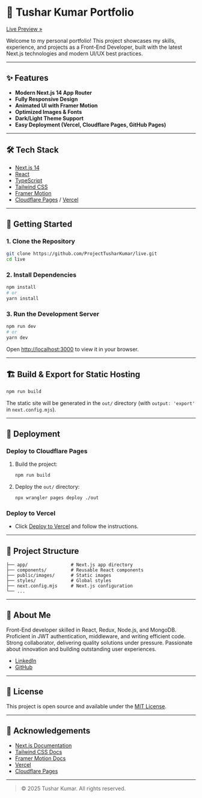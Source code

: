 # 🚀 Tushar Kumar Portfolio

[Live Preview »](https://portfollio-ruddy.vercel.app/)

Welcome to my personal portfolio! This project showcases my skills, experience, and projects as a Front-End Developer, built with the latest Next.js technologies and modern UI/UX best practices.

---

## ✨ Features

- **Modern Next.js 14 App Router**
- **Fully Responsive Design**
- **Animated UI with Framer Motion**
- **Optimized Images & Fonts**
- **Dark/Light Theme Support**
- **Easy Deployment (Vercel, Cloudflare Pages, GitHub Pages)**

---

## 🛠️ Tech Stack

- [Next.js 14](https://nextjs.org/)
- [React](https://react.dev/)
- [TypeScript](https://www.typescriptlang.org/)
- [Tailwind CSS](https://tailwindcss.com/)
- [Framer Motion](https://www.framer.com/motion/)
- [Cloudflare Pages](https://pages.cloudflare.com/) / [Vercel](https://vercel.com/)

---

## 🚦 Getting Started

### 1. Clone the Repository

```bash
git clone https://github.com/ProjectTusharKumar/live.git
cd live
```

### 2. Install Dependencies

```bash
npm install
# or
yarn install
```

### 3. Run the Development Server

```bash
npm run dev
# or
yarn dev
```

Open [http://localhost:3000](http://localhost:3000) to view it in your browser.

---

## 🏗️ Build & Export for Static Hosting

```bash
npm run build
```

The static site will be generated in the `out/` directory (with `output: 'export'` in `next.config.mjs`).

---

## 🚀 Deployment

### Deploy to Cloudflare Pages

1. Build the project:
   ```bash
   npm run build
   ```
2. Deploy the `out/` directory:
   ```bash
   npx wrangler pages deploy ./out
   ```

### Deploy to Vercel

- Click [Deploy to Vercel](https://vercel.com/new?utm_source=create-next-app&utm_medium=default-template&utm_campaign=create-next-app-readme) and follow the instructions.

---

## 📁 Project Structure

```
├── app/                # Next.js app directory
├── components/         # Reusable React components
├── public/images/      # Static images
├── styles/             # Global styles
├── next.config.mjs     # Next.js configuration
└── ...
```

---

## 👤 About Me

Front-End developer skilled in React, Redux, Node.js, and MongoDB. Proficient in JWT authentication, middleware, and writing efficient code. Strong collaborator, delivering quality solutions under pressure. Passionate about innovation and building outstanding user experiences.

- [LinkedIn](https://www.linkedin.com/in/tusharkumar)
- [GitHub](https://github.com/ProjectTusharKumar)

---

## 📄 License

This project is open source and available under the [MIT License](LICENSE).

---

## 🙏 Acknowledgements

- [Next.js Documentation](https://nextjs.org/docs)
- [Tailwind CSS Docs](https://tailwindcss.com/docs)
- [Framer Motion Docs](https://www.framer.com/motion/)
- [Vercel](https://vercel.com/)
- [Cloudflare Pages](https://pages.cloudflare.com/)

---

> © 2025 Tushar Kumar. All rights reserved.
